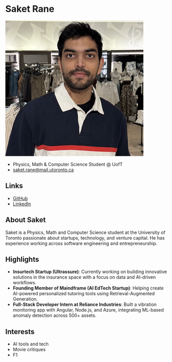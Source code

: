 # Saket Rane

![Saket Rane Profile](./saket-rane.png)

- Physics, Math & Computer Science Student @ UofT  
- saket.rane@mail.utoronto.ca  

## Links

- [GitHub](https://github.com/SaketRane)  
- [LinkedIn](https://www.linkedin.com/in/saket-rane/)   

## About Saket

Saket is a Physics, Math and Computer Science student at the University of Toronto passionate about startups, technology, and venture capital. He has experience working across software engineering and entrepreneurship.

## Highlights

- **Insurtech Startup (Ultrassure)**: Currently working on building innovative solutions in the insurance space with a focus on data and AI-driven workflows.  
- **Founding Member of Maindframe (AI EdTech Startup)**: Helping create AI-powered personalized tutoring tools using Retrieval-Augmented Generation.  
- **Full-Stack Developer Intern at Reliance Industries**: Built a vibration monitoring app with Angular, Node.js, and Azure, integrating ML-based anomaly detection across 500+ assets.  

## Interests

- AI tools and tech
- Movie critiques
- F1
